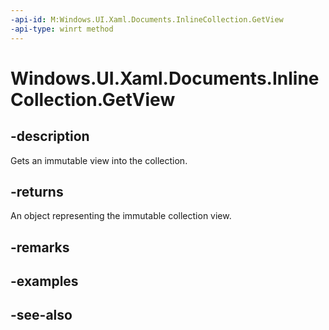 ```yaml
---
-api-id: M:Windows.UI.Xaml.Documents.InlineCollection.GetView
-api-type: winrt method
---
```


<!-- Method syntax
public Windows.Foundation.Collections.IVectorView<Windows.UI.Xaml.Documents.Inline> GetView()
-->

# Windows.UI.Xaml.Documents.InlineCollection.GetView

## -description
Gets an immutable view into the collection.



## -returns
An object representing the immutable collection view.

## -remarks

## -examples

## -see-also
